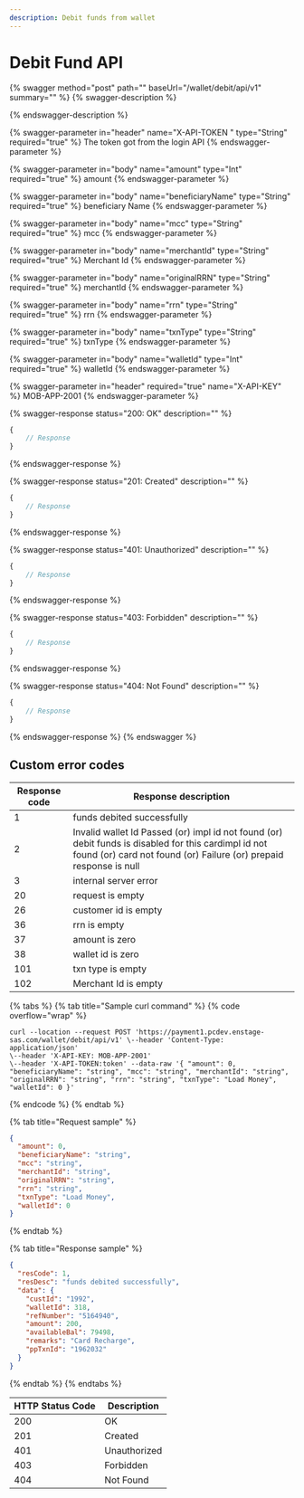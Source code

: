 ```yaml
---
description: Debit funds from wallet
---
```


# Debit Fund API

{% swagger method="post" path="" baseUrl="<domain>/wallet/debit/api/v1" summary="" %}
{% swagger-description %}

{% endswagger-description %}

{% swagger-parameter in="header" name="X-API-TOKEN  " type="String" required="true" %}
The token got from the login API
{% endswagger-parameter %}

{% swagger-parameter in="body" name="amount" type="Int" required="true" %}
amount
{% endswagger-parameter %}

{% swagger-parameter in="body" name="beneficiaryName" type="String" required="true" %}
beneficiary Name
{% endswagger-parameter %}

{% swagger-parameter in="body" name="mcc" type="String" required="true" %}
mcc
{% endswagger-parameter %}

{% swagger-parameter in="body" name="merchantId" type="String" required="true" %}
Merchant Id
{% endswagger-parameter %}

{% swagger-parameter in="body" name="originalRRN" type="String" required="true" %}
merchantId
{% endswagger-parameter %}

{% swagger-parameter in="body" name="rrn" type="String" required="true" %}
​rrn
{% endswagger-parameter %}

{% swagger-parameter in="body" name="txnType" type="String" required="true" %}
txnType
{% endswagger-parameter %}

{% swagger-parameter in="body" name="walletId" type="Int" required="true" %}
walletId
{% endswagger-parameter %}

{% swagger-parameter in="header" required="true" name="X-API-KEY" %}
MOB-APP-2001
{% endswagger-parameter %}

{% swagger-response status="200: OK" description="" %}
```javascript
{
    // Response
}
```
{% endswagger-response %}

{% swagger-response status="201: Created" description="" %}
```javascript
{
    // Response
}
```
{% endswagger-response %}

{% swagger-response status="401: Unauthorized" description="" %}
```javascript
{
    // Response
}
```
{% endswagger-response %}

{% swagger-response status="403: Forbidden" description="" %}
```javascript
{
    // Response
}
```
{% endswagger-response %}

{% swagger-response status="404: Not Found" description="" %}
```javascript
{
    // Response
}
```
{% endswagger-response %}
{% endswagger %}

## Custom error codes

| Response code | Response description                                                                                                                                                       |
| ------------- | -------------------------------------------------------------------------------------------------------------------------------------------------------------------------- |
| ​1            | funds debited successfully                                                                                                                                                 |
| 2             | Invalid wallet Id Passed (or) impl id not found (or) debit funds is disabled for this cardimpl id not found (or) card not found (or) Failure (or) prepaid response is null |
| 3             | internal server error                                                                                                                                                      |
| 20            | request is empty                                                                                                                                                           |
| 26            | cu​stomer id is empty                                                                                                                                                      |
| ​36           | rrn is empty                                                                                                                                                               |
| 37            | amount is zero                                                                                                                                                             |
| 38            | ​wallet id is zero                                                                                                                                                         |
| 101           | txn type is empty                                                                                                                                                          |
| 102           | Merchant Id is empty                                                                                                                                                       |

{% tabs %}
{% tab title="Sample curl command" %}
{% code overflow="wrap" %}
```
curl --location --request POST 'https://payment1.pcdev.enstage-sas.com/wallet/debit/api/v1' \--header 'Content-Type: application/json'
\--header 'X-API-KEY: MOB-APP-2001'
\--header 'X-API-TOKEN:token' --data-raw '{ "amount": 0, "beneficiaryName": "string", "mcc": "string", "merchantId": "string", "originalRRN": "string", "rrn": "string", "txnType": "Load Money", "walletId": 0 }'
```
{% endcode %}
{% endtab %}

{% tab title="Request sample" %}


```json
{
  "amount": 0,
  "beneficiaryName": "string",
  "mcc": "string",
  "merchantId": "string",
  "originalRRN": "string",
  "rrn": "string",
  "txnType": "Load Money",
  "walletId": 0
}
```
{% endtab %}

{% tab title="Response sample" %}


```json
{
  "resCode": 1,
  "resDesc": "funds debited successfully",
  "data": {
    "custId": "1992",
    "walletId": 318,
    "refNumber": "5164940",
    "amount": 200,
    "availableBal": 79498,
    "remarks": "Card Recharge",
    "ppTxnId": "1962032"
  }
}
```
{% endtab %}
{% endtabs %}

| HTTP Status Code | Description  |
| ---------------- | ------------ |
| 200              | OK           |
| 201              | Created      |
| 401              | Unauthorized |
| 403              | Forbidden    |
| 404              | Not Found    |
